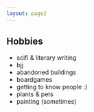 ```yaml
---
layout: page2
---
```


## Hobbies
- scifi & literary writing
- bjj
- abandoned buildings
- boardgames
- getting to know people :)
- plants & pets
- painting (sometimes)

